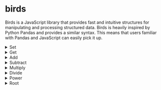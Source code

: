 # birds

Birds is a JavaScript library that provides fast and intuitive structures for manipulating and processing structured data. Birds is heavily inspired by Python Pandas and provides a similar syntax. This means that users familiar with Pandas and JavaScript can easily pick it up.

<details>
<summary>Set</summary>

## BirdArray.set()

```js
let ba = new BirdArray();
ba[0] = 'a';
ba[1] = 'b';
ba[2] = 'c';
ba.print();
```

Output:

```
['a', 'b', 'c']
```

## Bird.set()

```js
let bd = new Bird();
bd['foo'] = ['a', 'b', 'c'];
bd['bar'] = [1, 3, 5];
bd['baz'] = [2, 4, 6];
bd.print();
```

Output:

```
| foo | bar | baz |
|-----|-----|-----|
| 'a' | 1   | 2   |
| 'b' | 3   | 4   |
| 'c' | 5   | 6   |
```

</details>

<details>
<summary>Get</summary>

## BirdArray.get()

```js
let data = ['a', 'b', 'c'];
let ba = new BirdArray(data);
ba[0];
```

Output:

```
'a'
```

## Bird.get()

```js
let data = [
    {'foo': 'a', 'bar': 1, 'baz': 2},
    {'foo': 'b', 'bar': 3, 'baz': 4},
    {'foo': 'c', 'bar': 5, 'baz': 6}
];
let bd = new Bird(data);
bd['foo'].print();
```

Output:

```
['a', 'b', 'c']
```

</details>

<details>
<summary>Add</summary>

## BirdArray.add()

```js
let data = [1, 3, 5];
let ba = new BirdArray(data);
ba = ba.add(1)
ba.print();
```

Output:

```
[2, 4, 6]
```

## Bird.add()

```js
let data = [
    {'foo': 'a', 'bar': 1, 'baz': 2},
    {'foo': 'b', 'bar': 3, 'baz': 4},
    {'foo': 'c', 'bar': 5, 'baz': 6}
];
let bd = new Bird(data);
bd['qux'] = bd.add(['bar', 'baz']);
bd.print();
```

Output:

```
| foo | bar | baz | qux |
|-----|-----|-----|-----|
| 'a' | 1   | 2   | 3   |
| 'b' | 3   | 4   | 7   |
| 'c' | 5   | 6   | 11  |
```

</details>

<details>
<summary>Subtract</summary>

## BirdArray.sub()

```js
let data = [2, 4, 6];
let ba = new BirdArray(data);
ba = ba.sub(1)
ba.print();
```

Output:

```
[1, 3, 5]
```

## Bird.sub()

```js
let data = [
    {'foo': 'a', 'bar': 3, 'baz': 2},
    {'foo': 'b', 'bar': 7, 'baz': 4},
    {'foo': 'c', 'bar': 11, 'baz': 6}
];
let bd = new Bird(data);
bd['qux'] = bd.sub(['bar', 'baz']);
bd.print();
```

Output:

```
| foo | bar | baz | qux |
|-----|-----|-----|-----|
| 'a' | 3   | 2   | 1   |
| 'b' | 7   | 4   | 3   |
| 'c' | 11  | 6   | 5   |
```

</details>

<details>
<summary>Multiply</summary>

## BirdArray.mult()

```js
let data = [1, 2, 3];
let ba = new BirdArray(data);
ba = ba.mult(2)
ba.print();
```

Output:

```
[2, 4, 6]
```

## Bird.mult()

```js
let data = [
    {'foo': 'a', 'bar': 1, 'baz': 2},
    {'foo': 'b', 'bar': 3, 'baz': 4},
    {'foo': 'c', 'bar': 5, 'baz': 6}
];
let bd = new Bird(data);
bd['qux'] = bd.mult(['bar', 'baz']);
bd.print();
```

Output:

```
| foo | bar | baz | qux |
|-----|-----|-----|-----|
| 'a' | 1   | 2   | 2   |
| 'b' | 3   | 4   | 12  |
| 'c' | 5   | 6   | 30  |
```

</details>

<details>
<summary>Divide</summary>

## BirdArray.div()

```js
let data = [2, 4, 6];
let ba = new BirdArray(data);
ba = ba.div(2)
ba.print();
```

Output:

```
[1, 2, 3]
```

## Bird.div()

```js
let data = [
    {'foo': 'a', 'bar': 2, 'baz': 2},
    {'foo': 'b', 'bar': 12, 'baz': 4},
    {'foo': 'c', 'bar': 30, 'baz': 6}
];
let bd = new Bird(data);
bd['qux'] = bd.div(['bar', 'baz']);
bd.print();
```

Output:

```
| foo | bar | baz | qux |
|-----|-----|-----|-----|
| 'a' | 2   | 2   | 1   |
| 'b' | 12  | 4   | 2   |
| 'c' | 30  | 6   | 3   |
```

</details>

<details>
<summary>Power</summary>

## BirdArray.power()

```js
let data = [1, 2, 3];
let ba = new BirdArray(data);
ba = ba.power(2)
ba.print();
```

Output:

```
[1, 4, 9]
```

## Bird.power()

```js
let data = [
    {'foo': 'a', 'bar': 1, 'baz': 2},
    {'foo': 'b', 'bar': 3, 'baz': 4},
    {'foo': 'c', 'bar': 5, 'baz': 6}
];
let bd = new Bird(data);
bd['qux'] = bd.power(['bar', 'baz']);
bd.print();
```

Output:

```
| foo | bar | baz | qux   |
|-----|-----|-----|-------|
| 'a' | 1   | 2   | 1     |
| 'b' | 3   | 4   | 81    |
| 'c' | 5   | 6   | 15625 |
```

</details>

<details>
<summary>Root</summary>

## BirdArray.root()

```js
let data = [1, 4, 9];
let ba = new BirdArray(data);
ba = ba.root(2)
ba.print();
```

Output:

```
[1, 2, 3]
```

## Bird.root()

```js
let data = [
    {'foo': 'a', 'bar': 1, 'baz': 2},
    {'foo': 'b', 'bar': 81, 'baz': 4},
    {'foo': 'c', 'bar': 15625, 'baz': 6}
];
let bd = new Bird(data);
bd['qux'] = bd.root(['bar', 'baz']);
bd.print();
```

Output:

```
| foo | bar   | baz | qux |
|-----|-------|-----|-----|
| 'a' | 1     | 2   | 1   |
| 'b' | 81    | 4   | 3   |
| 'c' | 15625 | 6   | 5   |
```

</details>
